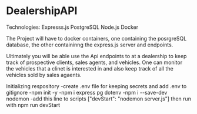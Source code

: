 # DealershipAPI

Technologies: Expresss.js PostgreSQL Node.js Docker

The Project will have to docker containers, one containing the posrgreSQL database, the other containinng the express.js server and endpoints.

Ultimately you will be able use the Api endpoints to at a dealership to keep track of prospective clients,  sales agents, and  vehicles. One can monitor the vehicles that a clinet is interested in and also keep track of all the vehicles sold by sales agaents.

Initializing respository
  -create .env file for keeping secrets and add .env to gitignore
  -npm init -y
  -npm i express pg dotenv
  -npm i --save-dev nodemon
  -add this line to scripts ["devStart": "nodemon server.js"] then run with npm run devStart
